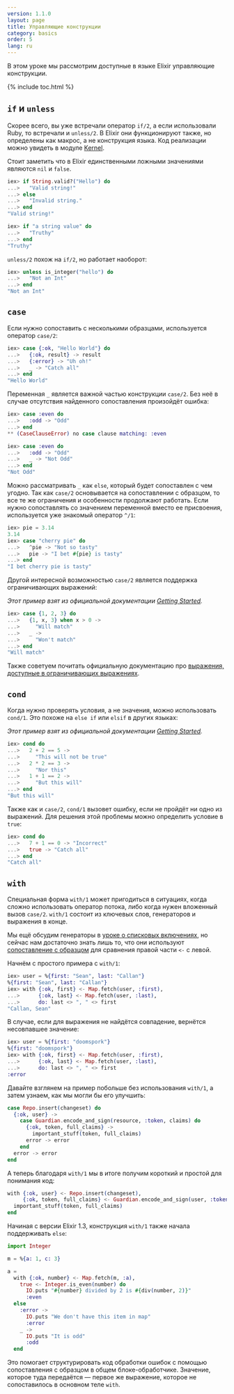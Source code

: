 ```yaml
---
version: 1.1.0
layout: page
title: Управляющие конструкции
category: basics
order: 5
lang: ru
---
```


В этом уроке мы рассмотрим доступные в языке Elixir управляющие конструкции.

{% include toc.html %}

## `if` и `unless`

Скорее всего, вы уже встречали оператор `if/2`, а если использовали Ruby, то встречали и `unless/2`. В Elixir они функционируют также, но определены как макрос, а не конструкция языка. Код реализации можно увидеть в модуле [Kernel](https://hexdocs.pm/elixir/Kernel.html).

Стоит заметить что в Elixir единственными ложными значениями являются `nil` и `false`.

```elixir
iex> if String.valid?("Hello") do
...>   "Valid string!"
...> else
...>   "Invalid string."
...> end
"Valid string!"

iex> if "a string value" do
...>   "Truthy"
...> end
"Truthy"
```

`unless/2` похож на `if/2`, но работает наоборот:

```elixir
iex> unless is_integer("hello") do
...>   "Not an Int"
...> end
"Not an Int"
```

## `case`

Если нужно сопоставить с несколькими образцами, используется оператор `case/2`:

```elixir
iex> case {:ok, "Hello World"} do
...>   {:ok, result} -> result
...>   {:error} -> "Uh oh!"
...>   _ -> "Catch all"
...> end
"Hello World"
```

Переменная `_` является важной частью конструкции `case/2`. Без неё в случае отсутствия найденного сопоставления произойдёт ошибка:

```elixir
iex> case :even do
...>   :odd -> "Odd"
...> end
** (CaseClauseError) no case clause matching: :even

iex> case :even do
...>   :odd -> "Odd"
...>   _ -> "Not Odd"
...> end
"Not Odd"
```

Можно рассматривать `_` как `else`, который будет сопоставлен с чем угодно.
Так как `case/2` основывается на сопоставлении с образцом, то все те же ограничения и особенности продолжают работать. Если нужно сопоставлять со значением переменной вместо ее присвоения, используется уже знакомый оператор `^/1`:

```elixir
iex> pie = 3.14
3.14
iex> case "cherry pie" do
...>   ^pie -> "Not so tasty"
...>   pie -> "I bet #{pie} is tasty"
...> end
"I bet cherry pie is tasty"
```

Другой интересной возможностью `case/2` является поддержка ограничивающих выражений:

_Этот пример взят из официальной документации [Getting Started](http://elixir-lang.org/getting-started/case-cond-and-if.html#case)._

```elixir
iex> case {1, 2, 3} do
...>   {1, x, 3} when x > 0 ->
...>     "Will match"
...>   _ ->
...>     "Won't match"
...> end
"Will match"
```

Также советуем почитать официальную документацию про [выражения, доступные в ограничивающих выражениях](http://elixir-lang.org/getting-started/case-cond-and-if.html#expressions-in-guard-clauses).

## `cond`

Когда нужно проверять условия, а не значения, можно использовать `cond/1`. Это похоже на `else if` или `elsif` в других языках:

_Этот пример взят из официальной документации [Getting Started](http://elixir-lang.org/getting-started/case-cond-and-if.html#cond)._

```elixir
iex> cond do
...>   2 + 2 == 5 ->
...>     "This will not be true"
...>   2 * 2 == 3 ->
...>     "Nor this"
...>   1 + 1 == 2 ->
...>     "But this will"
...> end
"But this will"
```

Также как и `case/2`, `cond/1` вызовет ошибку, если не пройдёт ни одно из выражений. Для решения этой проблемы можно определить условие в `true`:

```elixir
iex> cond do
...>   7 + 1 == 0 -> "Incorrect"
...>   true -> "Catch all"
...> end
"Catch all"
```

## `with`

Специальная форма `with/1` может пригодиться в ситуациях, когда сложно использовать оператор потока, либо когда нужен вложенный вызов `case/2`. `with/1` состоит из ключевых слов, генераторов и выражения в конце.

Мы ещё обсудим генераторы в [уроке о списковых включениях](../comprehensions/), но сейчас нам достаточно знать лишь то, что они используют [сопоставление с образцом](../pattern-matching/) для сравнения правой части `<-` с левой.

Начнём с простого примера с `with/1`:

```elixir
iex> user = %{first: "Sean", last: "Callan"}
%{first: "Sean", last: "Callan"}
iex> with {:ok, first} <- Map.fetch(user, :first),
...>      {:ok, last} <- Map.fetch(user, :last),
...>      do: last <> ", " <> first
"Callan, Sean"
```

В случае, если для выражения не найдётся совпадение, вернётся несовпавшее значение:

```elixir
iex> user = %{first: "doomspork"}
%{first: "doomspork"}
iex> with {:ok, first} <- Map.fetch(user, :first),
...>      {:ok, last} <- Map.fetch(user, :last),
...>      do: last <> ", " <> first
:error
```

Давайте взглянем на пример побольше без использования `with/1`, а затем узнаем, как мы могли бы его улучшить:

```elixir
case Repo.insert(changeset) do
  {:ok, user} ->
    case Guardian.encode_and_sign(resource, :token, claims) do
      {:ok, token, full_claims} ->
        important_stuff(token, full_claims)
      error -> error
    end
  error -> error
end
```

А теперь благодаря `with/1` мы в итоге получим короткий и простой для понимания код:

```elixir
with {:ok, user} <- Repo.insert(changeset),
     {:ok, token, full_claims} <- Guardian.encode_and_sign(user, :token) do
  important_stuff(token, full_claims)
end
```

Начиная с версии Elixir 1.3, конструкция `with/1` также начала поддерживать `else`:

```elixir
import Integer

m = %{a: 1, c: 3}

a =
  with {:ok, number} <- Map.fetch(m, :a),
    true <- Integer.is_even(number) do
      IO.puts "#{number} divided by 2 is #{div(number, 2)}"
      :even
  else
    :error ->
      IO.puts "We don't have this item in map"
      :error
    _ ->
      IO.puts "It is odd"
      :odd
  end
```

Это помогает структурировать код обработки ошибок с помощью сопоставления с образцом в общем блоке-обработчике. Значение, которое туда передаётся &mdash; первое же выражение, которое не сопоставилось в основном теле `with`.
